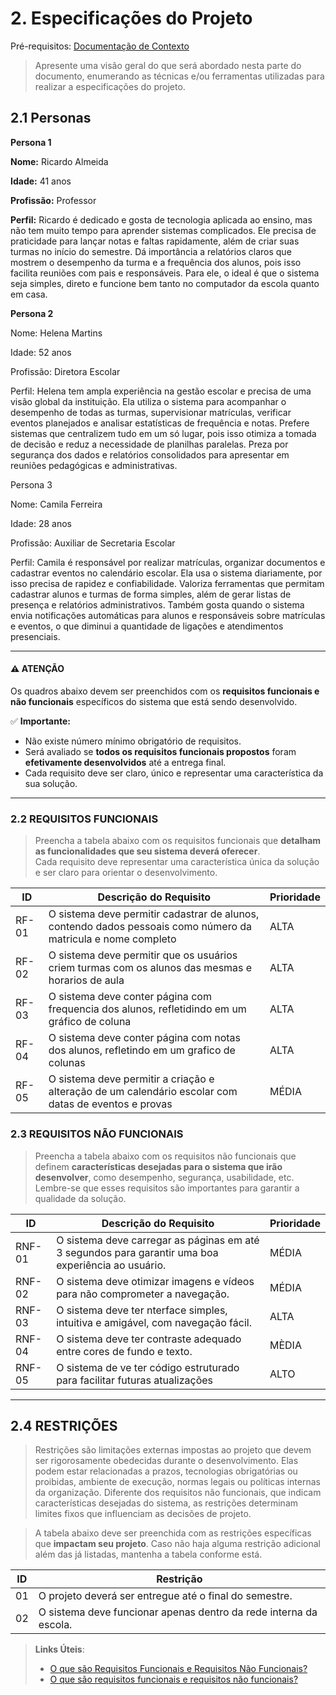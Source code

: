 # 2. Especificações do Projeto

Pré-requisitos: <a href="1-Contexto.md"> Documentação de Contexto</a>

> Apresente uma visão geral do que será abordado nesta parte do documento, enumerando as técnicas e/ou ferramentas utilizadas para realizar a especificações do projeto.

## 2.1 Personas

**Persona 1**  

**Nome:** Ricardo Almeida

**Idade:** 41 anos  

**Profissão:** Professor 

**Perfil:** Ricardo é dedicado e gosta de tecnologia aplicada ao ensino, mas não tem muito tempo para aprender sistemas complicados. Ele precisa de praticidade para lançar notas e faltas rapidamente, além de criar suas turmas no início do semestre. Dá importância a relatórios claros que mostrem o desempenho da turma e a frequência dos alunos, pois isso facilita reuniões com pais e responsáveis. Para ele, o ideal é que o sistema seja simples, direto e funcione bem tanto no computador da escola quanto em casa.

**Persona 2**

Nome: Helena Martins

Idade: 52 anos

Profissão: Diretora Escolar

Perfil: Helena tem ampla experiência na gestão escolar e precisa de uma visão global da instituição. Ela utiliza o sistema para acompanhar o desempenho de todas as turmas, supervisionar matrículas, verificar eventos planejados e analisar estatísticas de frequência e notas. Prefere sistemas que centralizem tudo em um só lugar, pois isso otimiza a tomada de decisão e reduz a necessidade de planilhas paralelas. Preza por segurança dos dados e relatórios consolidados para apresentar em reuniões pedagógicas e administrativas.

Persona 3 

Nome: Camila Ferreira

Idade: 28 anos

Profissão: Auxiliar de Secretaria Escolar

Perfil: Camila é responsável por realizar matrículas, organizar documentos e cadastrar eventos no calendário escolar. Ela usa o sistema diariamente, por isso precisa de rapidez e confiabilidade. Valoriza ferramentas que permitam cadastrar alunos e turmas de forma simples, além de gerar listas de presença e relatórios administrativos. Também gosta quando o sistema envia notificações automáticas para alunos e responsáveis sobre matrículas e eventos, o que diminui a quantidade de ligações e atendimentos presenciais.

---
#### ⚠️ **ATENÇÃO**
Os quadros abaixo devem ser preenchidos com os **requisitos funcionais e não funcionais** específicos do sistema que está sendo desenvolvido.  

✅ **Importante:**  
- Não existe número mínimo obrigatório de requisitos.  
- Será avaliado se **todos os requisitos funcionais propostos** foram **efetivamente desenvolvidos** até a entrega final.
- Cada requisito deve ser claro, único e representar uma característica da sua solução.
--- 



### 2.2 REQUISITOS FUNCIONAIS

> Preencha a tabela abaixo com os requisitos funcionais que **detalham as funcionalidades que seu sistema deverá oferecer**.  
> Cada requisito deve representar uma característica única da solução e ser claro para orientar o desenvolvimento.


|ID    | Descrição do Requisito                                                                                            | Prioridade |
|------|-------------------------------------------------------------------------------------------------------------------|------------|
|RF-01| O sistema deve permitir cadastrar de alunos, contendo dados pessoais como número da matricula e nome completo     | ALTA       | 
|RF-02| O sistema deve permitir que os usuários criem turmas  com os alunos das mesmas e  horarios de aula                | ALTA       |
|RF-03| O sistema deve conter página com frequencia dos alunos, refletidindo em um gráfico de coluna                      | ALTA       |
|RF-04| O sistema deve conter página com notas dos alunos, refletindo em um grafico de colunas                            | ALTA       |
|RF-05| O sistema deve permitir a criação e alteração de um calendário escolar com datas de eventos e provas              | MÉDIA      |


### 2.3 REQUISITOS NÃO FUNCIONAIS

> Preencha a tabela abaixo com os requisitos não funcionais que definem **características desejadas para o sistema que irão desenvolver**, como desempenho, segurança, usabilidade, etc.  
> Lembre-se que esses requisitos são importantes para garantir a qualidade da solução.

|ID     | Descrição do Requisito                                                                              |Prioridade |
|-------|-----------------------------------------------------------------------------------------------------|-----------|
|RNF-01| O sistema deve carregar as páginas em até 3 segundos para garantir uma boa experiência ao usuário.  | MÉDIA     | 
|RNF-02| O sistema deve otimizar imagens e vídeos para não comprometer a navegação.                          | MÉDIA     | 
|RNF-03| O sistema deve ter nterface simples, intuitiva e amigável, com navegação fácil.                     | ALTA      |
|RNF-04| O sistema deve ter contraste adequado entre cores de fundo e texto.                                 | MÈDIA     |
|RNF-05| O sistema de ve ter código estruturado para facilitar futuras atualizações                          | ALTO      |


---

## 2.4 RESTRIÇÕES

> Restrições são limitações externas impostas ao projeto que devem ser rigorosamente obedecidas durante o desenvolvimento. Elas podem estar relacionadas a prazos, tecnologias obrigatórias ou proibidas, ambiente de execução, normas legais ou políticas internas da organização. Diferente dos requisitos não funcionais, que indicam características desejadas do sistema, as restrições determinam limites fixos que influenciam as decisões de projeto.

> A tabela abaixo deve ser preenchida com as restrições específicas que **impactam seu projeto**. Caso não haja alguma restrição adicional além das já listadas, mantenha a tabela conforme está.

| ID  | Restrição                                                        |
|------|-----------------------------------------------------------------|
| 01   | O projeto deverá ser entregue até o final do semestre.          |
| 02   | O sistema deve funcionar apenas dentro da rede interna da escola.  |





 
> **Links Úteis**:
> - [O que são Requisitos Funcionais e Requisitos Não Funcionais?](https://codificar.com.br/requisitos-funcionais-nao-funcionais/)
> - [O que são requisitos funcionais e requisitos não funcionais?](https://analisederequisitos.com.br/requisitos-funcionais-e-requisitos-nao-funcionais-o-que-sao/)






